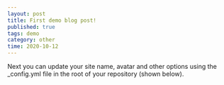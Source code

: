 ```yaml
---
layout: post
title: First demo blog post!
published: true
tags: demo
category: other
time: 2020-10-12
---
```


Next you can update your site name, avatar and other options using the _config.yml file in the root of your repository (shown below).